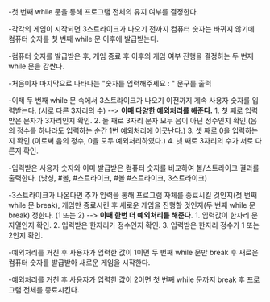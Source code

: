 -첫 번째 while 문을 통해 프로그램 전체의 유지 여부를 결정한다.

-각각의 게임이 시작되면 3스트라이크가 나오기 전까지 컴퓨터 숫자는 바뀌지 않기에 컴퓨터 숫자를 첫 번째 while 문 이후에 발급받는다.

-컴퓨터 숫자를 발급받은 후, 게임 종료 후 이후의 게임 여부 진행을 결정하는 두 번재 while 문을 감싼다.

-처음이자 마지막으로 나타나는 "숫자를 입력해주세요 : " 문구를 출력

-이제 두 번째 while 문 속에서 3스트라이크가 나오기 이전까지 계속 사용자 숫자를 입력받는다. (서로 다른 3자리의 수)
    --> **이때 다양한 예외처리를 해준다.**
        1. 첫 째로 입력 받은 문자가 3자리인지 확인.
        2. 둘 째로 3자리 문자 모두 음이 아닌 정수인지 확인.(음의 정수를 하나라도 입력하는 순간 1번 예외처리에 어긋난다.)
        3. 셋 째로 0을 입력하는지 확인.(이로써 음의 정수, 0을 모두 예외처리하였다.)
        4. 넷 째로 3자리의 수가 서로 다른지 확인.

-입력받은 사용자 숫자와 이미 발급받은 컴퓨터 숫자를 비교하여 볼/스트라이크 결과를 출력한다. (낫싱, #볼, #스트라이크, #볼 #스트라이크, 3스트라이크)

-3스트라이크가 나온다면 추가 입력을 통해 프로그램 자체를 종료시킬 것인지(첫 번째 while 문 break), 게임만 종료시킨 후 새로운 게임을 진행할 것인지(두 번째 while 문 break) 정한다. (1 또는 2)
    --> **이때 한번 더 예외처리를 해준다.**
        1. 입력값이 한자리 문자열인지 확인.
        2. 입력받은 한자리가 정수인지 확인.
        3. 입력받은 한자리 정수가 1 또는 2인지 확인.

-예외처리를 거친 후 사용자가 입력한 값이 1이면 두 번째 while 문만 break 후 새로운 컴퓨터 숫자를 발급받아 새로운 게임을 시작한다.

-예외처리를 거친 후 사용자가 입력한 값이 2이면 첫 번째 while 문까지 break 후 프로그램 전체를 종료시킨다.